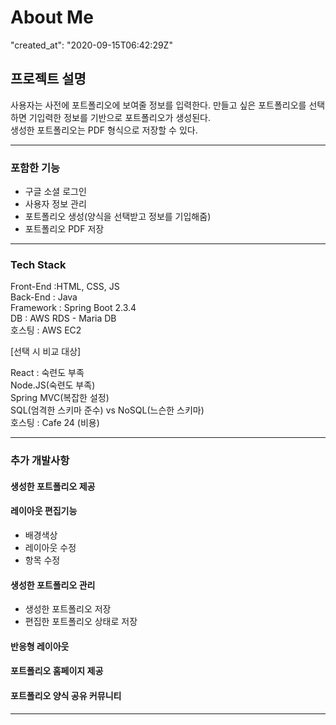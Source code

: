 # About Me

"created_at": "2020-09-15T06:42:29Z"

## 프로젝트 설명

사용자는 사전에 포트폴리오에 보여줄 정보를 입력한다. 만들고 싶은 포트폴리오를 선택하면 기입력한 정보를 기반으로 포트폴리오가 생성된다.  
생성한 포트폴리오는 PDF 형식으로 저장할 수 있다.

---

### 포함한 기능

- 구글 소셜 로그인
- 사용자 정보 관리
- 포트폴리오 생성(양식을 선택받고 정보를 기입해줌)
- 포트폴리오 PDF 저장

---

### Tech Stack

Front-End :HTML, CSS, JS  
Back-End : Java  
Framework : Spring Boot 2.3.4  
DB : AWS RDS - Maria DB  
호스팅 : AWS EC2

[선택 시 비교 대상]  

React : 숙련도 부족  
Node.JS(숙련도 부족)  
Spring MVC(복잡한 설정)  
SQL(엄격한 스키마 준수) vs NoSQL(느슨한 스키마)  
호스팅 : Cafe 24 (비용)  

---

### 추가 개발사항

#### 생성한 포트폴리오 제공

#### 레이아웃 편집기능
- 배경색상  
- 레이아웃 수정  
- 항목 수정  

#### 생성한 포트폴리오 관리
- 생성한 포트폴리오 저장  
- 편집한 포트폴리오 상태로 저장

#### 반응형 레이아웃

#### 포트폴리오 홈페이지 제공

#### 포트폴리오 양식 공유 커뮤니티

---
